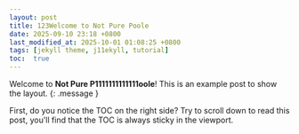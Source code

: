 ```yaml
---
layout: post
title: 123Welcome to Not Pure Poole
date: 2025-09-10 23:18 +0800
last_modified_at: 2025-10-01 01:08:25 +0800
tags: [jekyll theme, j11ekyll, tutorial]
toc:  true
---
```

Welcome to **Not Pure P1111111111111oole**! This is an example post to show the layout.
{: .message }

First, do you notice the TOC on the right side? Try to scroll down to read this post, you'll find that the TOC is always sticky in the viewport.
